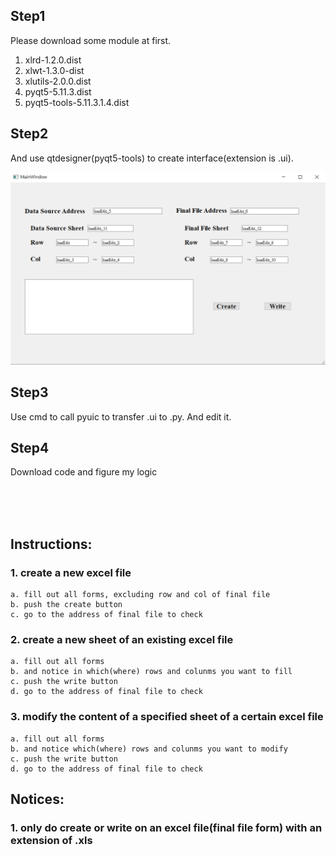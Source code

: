 ## Step1
Please download some module at first.
1. xlrd-1.2.0.dist
2. xlwt-1.3.0-dist
3. xlutils-2.0.0.dist
4. pyqt5-5.11.3.dist
5. pyqt5-tools-5.11.3.1.4.dist

## Step2
And use qtdesigner(pyqt5-tools) to create interface(extension is .ui).

![interface](https://github.com/Hpshboss/excel_reading_writing_creating_pyhton/blob/master/interface.PNG)

## Step3
Use cmd to call pyuic to transfer .ui to .py. And edit it.

## Step4
Download code and figure my logic

<br>
<br>
<br>

## Instructions:
### 1. create a new excel file
	a. fill out all forms, excluding row and col of final file
	b. push the create button
	c. go to the address of final file to check

### 2. create a new sheet of an existing excel file
	a. fill out all forms
	b. and notice in which(where) rows and colunms you want to fill
	c. push the write button
	d. go to the address of final file to check

### 3. modify the content of a specified sheet of a certain excel file
	a. fill out all forms
	b. and notice which(where) rows and colunms you want to modify
	c. push the write button
	d. go to the address of final file to check
	
## Notices:
### 1. only do create or write on an excel file(final file form) with an extension of .xls
